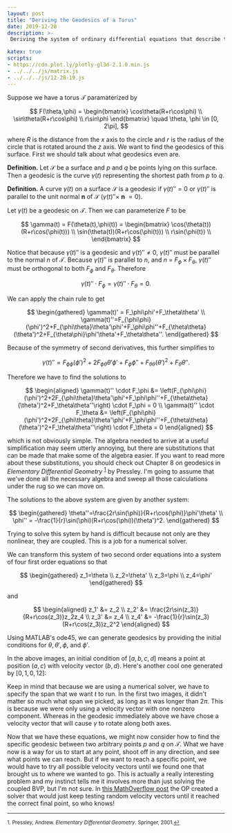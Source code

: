 ```yaml
---
layout: post
title: "Deriving the Geodesics of a Torus"
date: 2019-12-28
description: >-
 Deriving the system of ordinary differential equations that describe the geodesics of a torus.

katex: true
scripts:
- https://cdn.plot.ly/plotly-gl3d-2.1.0.min.js
- ../../../js/matrix.js
- ../../../js/12-28-19.js
---
```


Suppose we have a torus $\mathcal{T}$ paramaterized by

$$
F(\theta,\phi) = \begin{bmatrix}
\cos\theta(R+r\cos\phi) \\
\sin\theta(R+r\cos\phi) \\
r\sin\phi
\end{bmatrix} \quad \theta, \phi \in [0, 2\pi],
$$

<div class="col-10 offset-1" id="torus"></div>

where $R$ is the distance from the $x$ axis to the circle and $r$ is the radius of the circle that is rotated around the $z$ axis. We want to find the geodesics of this surface. First we should talk about what geodesics even are.

**Definition.** Let $\mathcal{S}$ be a surface and $p$ and $q$ be points lying on this surface. Then a geodesic is the curve $\gamma(t)$ representing the shortest path from $p$ to $q$.

**Definition.** A curve $\gamma(t)$ on a surface $\mathcal{S}$ is a geodesic if $\gamma(t)'' = 0$ or $\gamma(t)''$ is parallel to the unit normal **n** of $\mathcal{S}$ ($\gamma(t)'' \times$ **n** $= 0$).

Let $\gamma(t)$ be a geodesic on $\mathcal{T}$. Then we can parameterize $F$ to be

$$
\gamma(t) = F(\theta(t),\phi(t)) = \begin{bmatrix}
\cos(\theta(t))(R+r\cos(\phi(t))) \\
\sin(\theta(t))(R+r\cos(\phi(t))) \\
r\sin(\phi(t)) \\
\end{bmatrix}
$$

Notice that because $\gamma(t)''$ is a geodesic and $\gamma(t)'' \neq 0$, $\gamma(t)''$ must be parallel to the normal *n* of $\mathcal{T}$. Because $\gamma(t)''$ is parallel to *n*, and *n* = $F_\phi \times F_\theta$, $\gamma(t)''$ must be orthogonal to both $F_\phi$ and $F_\theta$. Therefore

$$\gamma(t)'' \cdot F_\phi=\gamma(t)'' \cdot F_\theta=0.$$

We can apply the chain rule to get

$$
\begin{gathered}
\gamma(t)' = F_\phi\phi'+F_\theta\theta' \\
\gamma(t)''=F_{\phi\phi}(\phi')^2+F_{\phi\theta}\theta'\phi'+F_\phi\phi''+F_{\theta\theta}(\theta')^2+F_{\theta\phi}\phi'\theta'+F_\theta\theta''.
\end{gathered}
$$

Because of the symmetry of second derivatives, this further simplifies to

$$\gamma(t)''=F_{\phi\phi}(\phi')^2+2F_{\phi\theta}\theta'\phi'+F_\phi\phi''+F_{\theta\theta}(\theta')^2+F_\theta\theta''.$$

Therefore we have to find the solutions to

$$
\begin{aligned}
\gamma(t)'' \cdot F_\phi &= \left(F_{\phi\phi}(\phi')^2+2F_{\phi\theta}\theta'\phi'+F_\phi\phi''+F_{\theta\theta}(\theta')^2+F_\theta\theta''\right) \cdot F_\phi = 0 \\
\gamma(t)'' \cdot F_\theta &= \left(F_{\phi\phi}(\phi')^2+2F_{\phi\theta}\theta'\phi'+F_\phi\phi''+F_{\theta\theta}(\theta')^2+F_\theta\theta''\right) \cdot F_\theta = 0
\end{aligned}
$$

which is not obviously simple. The algebra needed to arrive at a useful simplification may seem utterly annoying, but there are substitutions that can be made that make some of the algebra easier. If you want to read more about these substitutions, you should check out Chapter 8 on geodesics in _Elementary Differential Geometry_ <sup><a href="#fn1" id="ref1">1</a></sup> by Pressley. I'm going to assume that we've done all the necessary algebra and sweep all those calculations under the rug so we can move on.

The solutions to the above system are given by another system:

$$
\begin{gathered}
\theta''=\frac{2r\sin(\phi)}{R+r\cos(\phi)}\phi'\theta' \\
\phi'' = -\frac{1}{r}\sin(\phi)(R+r\cos(\phi))(\theta')^2.
\end{gathered}
$$

Trying to solve this sytem by hand is difficult because not only are they nonlinear, they are coupled. This is a job for a numerical solver.

We can transform this system of two second order equations into a system of four first order equations so that

$$
\begin{gathered}
z_1=\theta \\
z_2=\theta' \\
z_3=\phi \\
z_4=\phi'
\end{gathered}
$$

and

$$
\begin{aligned}
z_1' &= z_2 \\
z_2' &= \frac{2r\sin(z_3)}{R+r\cos(z_3)}z_2z_4 \\
z_3' &= z_4 \\
z_4' &= -\frac{1}{r}\sin(z_3)(R+r\cos(z_3))z_2^2
\end{aligned}
$$

Using MATLAB's ode45, we can generate geodesics by providing the initial conditions for $\theta, \theta', \phi,$ and $\phi'$.

<div class="col-10 offset-1" id="tpGeod"></div>

In the above images, an initial condition of $[a, b, c, d]$ means a point at position $(a,c)$ with velocity vector $(b,d)$. Here's another cool one generated by $[0, 1, 0, 12]$:

<div class="col-10 offset-1" id="longWind"></div>

Keep in mind that because we are using a numerical solver, we have to specify the span that we want $t$ to run. In the first two images, it didn't matter so much what span we picked, as long as it was longer than $2\pi$. This is because we were only using a velocity vector with one nonzero component. Whereas in the geodesic immediately above we have chose a velocity vector that will cause $\gamma$ to rotate along both axes.

Now that we have these equations, we might now consider how to find the specific geodesic between two arbitrary points $p$ and $q$ on $\mathcal{T}$. What we have now is a way for us to start at any point, shoot off in any direction, and see what points we can reach. But if we want to reach a specific point, we would have to try all possible velocity vectors until we found one that brought us to where we wanted to go. This is actually a really interesting problem and my instinct tells me it involves more than just solving the coupled BVP, but I'm not sure. In [this MathOverflow post](https://mathoverflow.net/questions/222459/determining-geodesics-between-two-points-in-curved-space) the OP created a solver that would just keep testing random velocity vectors until it reached the correct final point, so who knows!

---
<sup id="fn1">1. Pressley, Andrew. _Elementary Differential Geometry_. Springer, 2001.<a href="#ref1">↩</a></sup>
